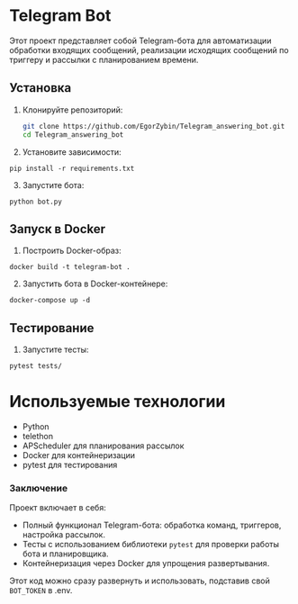 # Telegram Bot

Этот проект представляет собой Telegram-бота для автоматизации обработки входящих сообщений, реализации исходящих
сообщений по триггеру и рассылки с планированием времени.

## Установка

1. Клонируйте репозиторий:

   ```bash
   git clone https://github.com/EgorZybin/Telegram_answering_bot.git
   cd Telegram_answering_bot
   ```

2. Установите зависимости:

```
pip install -r requirements.txt
```

3. Запустите бота:

```
python bot.py
```

## Запуск в Docker

1. Построить Docker-образ:

```
docker build -t telegram-bot .
```

2. Запустить бота в Docker-контейнере:

```
docker-compose up -d
```

## Тестирование

1. Запустите тесты:
```
pytest tests/
```

# Используемые технологии

- Python 
- telethon
- APScheduler для планирования рассылок
- Docker для контейнеризации
- pytest для тестирования

### Заключение

Проект включает в себя:
- Полный функционал Telegram-бота: обработка команд, триггеров, настройка рассылок.
- Тесты с использованием библиотеки `pytest` для проверки работы бота и планировщика.
- Контейнеризация через Docker для упрощения развертывания.

Этот код можно сразу развернуть и использовать, подставив свой `BOT_TOKEN` в .env.

